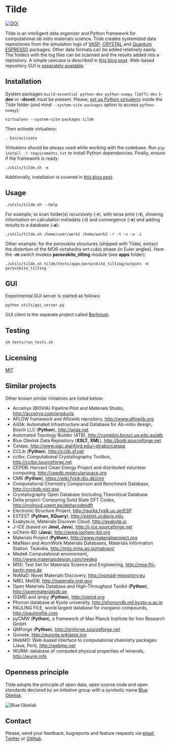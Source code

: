 Tilde
==========
[![DOI](https://zenodo.org/badge/18811/tilde-lab/tilde.svg)](https://zenodo.org/badge/latestdoi/18811/tilde-lab/tilde)

Tilde is an intelligent data organizer and Python framework for computational _ab initio_ materials science. Tilde creates systemized data repositories from the simulation logs of [VASP](http://www.vasp.at), [CRYSTAL](http://www.crystal.unito.it) and [Quantum ESPRESSO](http://www.quantum-espresso.org) packages. Other data formats can be added relatively easily. The folders with the log files can be scanned and the results added into a repository. A simple usecase is described in [this blog post](https://blog.tilde.pro/simple-ab-initio-materials-data-mining-tutorial-6127c777dabc). Web-based repository GUI is [separately available](https://github.com/tilde-lab/berlinium).

## Installation

System packages ```build-essential python-dev python-numpy libffi-dev``` (**-dev** or **-devel**) must be present. Please, [set up Python virtualenv](https://virtualenv.readthedocs.org) inside the Tilde folder (and mind ```--system-site-packages``` option to access ```python-numpy```):

```shell
virtualenv --system-site-packages tilde
```

Then activate virtualenv:

```shell
. bin/activate
```

Virtualenv should be always used while working with the codebase.
Run ```pip install -r requirements.txt``` to install Python dependencies.
Finally, ensure if the framework is ready:

```shell
./utils/tilde.sh -x
```

Additionally, installation is covered in [this blog post](https://blog.tilde.pro/simple-ab-initio-materials-data-mining-tutorial-6127c777dabc).

## Usage

```shell
./utils/tilde.sh --help
```

For example, to scan folder(s) recursively (**-r**), with terse print (**-t**), showing information on calculation metadata (**-i**) and convergence (**-v**) and adding results to a database (**-a**):

```shell
./utils/tilde.sh /home/user/work1 /home/work2 -r -t -v -a -i
```

Other example: for the perovskite structures (shipped with Tilde), extract the distortion of the MO6-octahedra wrt cubic phase (in Euler angles). Here the **-m** switch invokes **perovskite_tilting** module (see **apps** folder):

```shell
./utils/tilde.sh tilde/tests/apps/perovskite_tilting/outputs -m perovskite_tilting
```

## GUI

Experimental GUI server is started as follows:

```shell
python utils/gui_server.py
```

GUI client is the separate project called [Berlinium](https://github.com/tilde-lab/berlinium).

## Testing

```shell
sh tests/run_tests.sh
```

## Licensing

[MIT](https://en.wikipedia.org/wiki/MIT_License)

## Similar projects

Other known similar initiatives are listed below:

- Accelrys (BIOVIA) Pipeline Pilot and Materials Studio, http://accelrys.com/products
- AFLOW framework and Aflowlib repository, http://www.aflowlib.org
- AiiDA: Automated Infrastructure and Database for Ab-initio design, Bosch LLC (**Python**), http://aiida.net
- Automated Topology Builder (ATB), http://compbio.biosci.uq.edu.au/atb
- Blue Obelisk Data Repository (**XSLT, XML**), http://bodr.sourceforge.net
- Catapp, http://www.slac.stanford.edu/~strabo/catapp
- CCLib (**Python**), http://cclib.sf.net
- cctbx: Computational Crystallography Toolbox, http://cctbx.sourceforge.net
- CEPDB: Harvard Clean Energy Project and distributed volunteer computing, http://cepdb.molecularspace.org
- CMR (**Python**), https://wiki.fysik.dtu.dk/cmr
- Computational Chemistry Comparison and Benchmark Database, http://cccbdb.nist.gov
- Crystallography Open Database (including Theoretical Database
- Delta project: Comparing Solid State DFT Codes, http://molmod.ugent.be/deltacodesdft
- Electronic Structure Project, http://gurka.fysik.uu.se/ESP
- ESTEST (**Python, XQuery**), http://estest.ucdavis.edu
- Exabyte.io, Materials Discover Cloud, http://exabyte.io
- J-ICE (based on **Jmol, Java**), http://j-ice.sourceforge.net
- ioChem-BD (**Java**), http://www.iochem-bd.org
- Materials Project (**Python**), http://www.materialsproject.org
- MatNavi and AtomWork Materials Databases, Materials Information Station, Tsukuba, http://mits.nims.go.jp/matnavi/
- MedeA Computational environment, http://www.materialsdesign.com/medea
- MSE: Test Set for Materials Science and Engineering, http://mse.fhi-berlin.mpg.de
- NoMaD: Novel Materials Discovery, http://nomad-repository.eu
- NREL MatDB, http://materials.nrel.gov
- Open Materials Database and High-Throughput Toolkit (**Python**), http://openmaterialsdb.se
- OQMD and qmpy (**Python**), http://oqmd.org
- Phonon database at Kyoto university, http://phonondb.mtl.kyoto-u.ac.jp
- PAULING FILE, world largest database for inorganic compounds, http://paulingfile.com
- pyCMW (**Python**), a framework of Max Planck Institute for Iron Research GmbH
- QMForge (**Python**), http://qmforge.sourceforge.net
- Quixote, http://quixote.wikispot.org
- WebMO: Web-based interface to computational chemistry packages (Java, Perl), http://webmo.net
- WURM: database of computed physical properties of minerals, http://wurm.info

## Openness principle

Tilde adopts the principle of open data, open source code and open standards declared by an initiative group with a symbolic name [Blue Obelisk](http://www.jcheminf.com/content/3/1/37).

![Blue Obelisk](https://raw.githubusercontent.com/tilde-lab/tilde/master/blue_obelisk.gif "Blue Obelisk")

## Contact

Please, send your feedback, bugreports and feature requests via [email](mailto:eb@tilde.pro), [Twitter](http://twitter.com/tildepro) or [GitHub](http://github.com/tilde-lab/tilde/issues).
